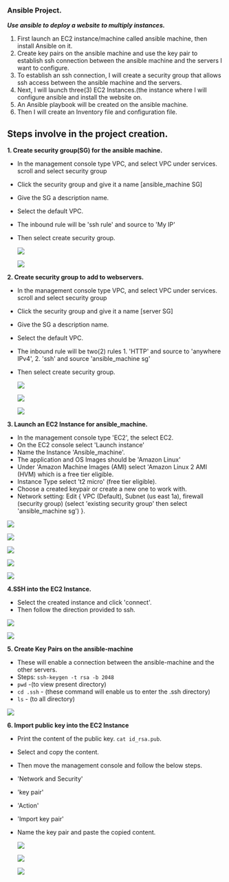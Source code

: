 ### Ansible Project.

***Use ansible to deploy a website to multiply instances.***
1.  First launch an EC2 instance/machine called ansible machine, then install Ansible on it.
2.  Create key pairs on the ansible machine and use the key pair to establish ssh connection between the ansible machine and the servers I want to configure.
3.  To establish an ssh connection, I will create a security group that allows ssh access between the ansible machine and the servers.
4.  Next, I will launch three(3) EC2 Instances.(the instance where I will configure ansible and install the website on.
5.  An Ansible playbook will be created on the ansible machine.
6.  Then I will create an Inventory file and configuration file.


## Steps involve in the project creation.
**1. Create security group(SG) for the ansible machine.**
   - In the management console type VPC, and select VPC under services. scroll 
      and select security group
   - Click the security group and give it a name [ansible_machine SG]
   - Give the SG a description name.
   - Select the default VPC.
   - The inbound rule will be 'ssh rule' and source to 'My IP'
   - Then select create security group.
     
     ![](securitygroup1.png)

     ![](securitygroup2.png)
     
**2. Create security group to add to webservers.**
   - In the management console type VPC, and select VPC under services. scroll 
      and select security group
   - Click the security group and give it a name [server SG]
   - Give the SG a description name.
   - Select the default VPC.
   - The inbound rule will be two(2) rules 1. 'HTTP' and source to 'anywhere IPv4', 2. 'ssh' and source 'ansible_machine sg'
   - Then select create security group.

     ![](securitygroup3.png)
     

     ![](securitygroup4.png)
     

     ![](securitygroup5.png)
     
 **3. Launch an EC2 Instance for ansible_machine.**
   -  In the management console type  'EC2', the select EC2.
   -  On the EC2 console select 'Launch instance'
   -  Name the Instance 'Ansible_machine'.
   -  The application and OS Images should be 'Amazon Linux'
   -  Under 'Amazon Machine Images (AMI) select 'Amazon Linux 2 AMI (HVM) which is a free tier eligible.
   -  Instance Type select 't2 micro' (free tier eligible).
   -  Choose a created keypair or create a new one to work with.
   -  Network setting: Edit { VPC (Default), Subnet (us east 1a), firewall (security group) (select 'existing security group' then select 
      'ansible_machine sg') }.
    
   ![](EC21.png)

   ![](EC22.png)

   ![](EC23.png)

   ![](EC24.png)

   ![](EC25.png)

  **4.SSH into the EC2 Instance.** 
   - Select the created instance and click 'connect'.
   - Then follow the direction provided to ssh.
     
   ![](ssh1.png)

   ![](ssh1a.png)

  **5. Create Key Pairs on the ansible-machine**
   - These will enable a connection between the ansible-machine and the other servers.
   - Steps: `ssh-keygen -t rsa -b 2048`
   - `pwd` -(to view present directory)
   - `cd .ssh` - (these command will enable us to enter the .ssh directory)
   - `ls` - (to all directory)
     
  ![](ssh2.png)
    
  **6. Import public key into the EC2 Instance**
   - Print the content of the public key. `cat id_rsa.pub`.
   - Select and copy the content.
   - Then move the management console and follow the below steps.
   - 'Network and Security'
   - 'key pair'
   - 'Action'
   - 'Import key pair'
   - Name the key pair and paste the copied content.

     ![](key1.png)

     ![](key2.png)
     
     ![](key3.png)
    
    

    
